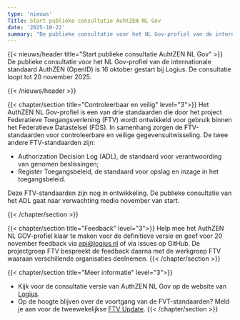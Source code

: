 ```yaml
---
type: 'nieuws'
Title: Start publieke consultatie AuhtZEN NL Gov 
date: '2025-10-22'
summary: "De publieke consultatie voor het NL Gov-profiel van de internationale standaard AuthZEN (OpenID) is gestart bij Logius."
---
```


{{< nieuws/header title="Start publieke consultatie AuhtZEN NL Gov" >}}
De publieke consultatie voor het NL Gov-profiel van de internationale standaard AuthZEN (OpenID) is 16 oktober gestart bij Logius. De consultatie loopt tot 20 november 2025.

{{< /nieuws/header >}}

{{< chapter/section title="Controleerbaar en veilig" level="3">}}
Het AuthZEN NL Gov-profiel is een van drie standaarden die door het project Federatieve Toegangsverlening (FTV) wordt ontwikkeld voor gebruik binnen het Federatieve Datastelsel (FDS).
In samenhang zorgen de FTV-standaarden voor controleerbare en veilige gegevensuitwisseling. De twee andere FTV-standaarden zijn:
- Authorization Decision Log (ADL), de standaard voor verantwoording van genomen beslissingen;
- Register Toegangsbeleid, de standaard voor opslag en inzage in het toegangsbeleid.

Deze FTV-standaarden zijn nog in ontwikkeling. De publieke consultatie van het ADL gaat naar verwachting medio november van start.

{{< /chapter/section >}}

{{< chapter/section title="Feedback" level="3">}}
Help mee het AuthZEN NL GOV-profiel klaar te maken voor de definitieve versie en geef voor 20 november feedback via api@logius.nl of via issues op GitHub. 
De projectgroep FTV bespreekt de feedback daarna met de werkgroep FTV waaraan verschillende organisaties deelnemen.
{{< /chapter/section >}}

{{< chapter/section title="Meer informatie" level="3">}}
- Kijk voor de consultatie versie van AuthZEN NL Gov op de website van [Logius](https://logius-standaarden.github.io/Openbare-Consultaties/2025-10-15-Authzen/).
- Op de hoogte blijven over de voortgang van de FVT-standaarden? Meld je aan voor de tweewekelijkse [FTV Update](https://vng-realisatie.github.io/ftv/actueel/aanmelden-nieuwsbrief/).
{{< /chapter/section >}}


